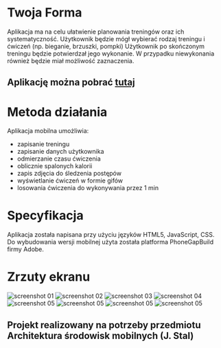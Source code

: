 # Twoja Forma

Aplikacja ma na celu ułatwienie planowania treningów oraz ich systematyczność.
Użytkownik będzie mógł wybierać rodzaj treningu i ćwiczeń (np. bieganie, brzuszki, pompki)
Użytkownik po skończonym treningu będzie potwierdzał
jego wykonanie. W przypadku niewykonania również będzie miał możliwość zaznaczenia.

## Aplikację można pobrać [tutaj](https://build.phonegap.com/apps/2520364/install)

# Metoda działania

Aplikacja mobilna umożliwia:
* zapisanie treningu
* zapisanie danych użytkownika
* odmierzanie czasu ćwiczenia
* oblicznie spalonych kalorii
* zapis zdjęcia do śledzenia postępów
* wyświetlanie ćwiczeń w formie gifów
* losowania ćwiczenia do wykonywania przez 1 min


# Specyfikacja

Aplikacja została napisana przy użyciu języków HTML5, JavaScript, CSS.
Do wybudowania wersji mobilnej użyta została platforma PhoneGapBuild firmy Adobe.

# Zrzuty ekranu

![screenshot 01](./screenshots/Screenshot1.jpg "01")
![screenshot 02](./screenshots/Screenshot2.jpg "02")
![screenshot 03](./screenshots/Screenshot3.jpg "03")
![screenshot 04](./screenshots/Screenshot4.jpg "04")
![screenshot 05](./screenshots/Screenshot5.jpg "05")
![screenshot 05](./screenshots/Screenshot6.jpg "06")
![screenshot 05](./screenshots/Screenshot7.jpg "07")
![screenshot 05](./screenshots/Screenshot8.jpg "08")

## Projekt realizowany na potrzeby przedmiotu Architektura środowisk mobilnych (J. Stal)